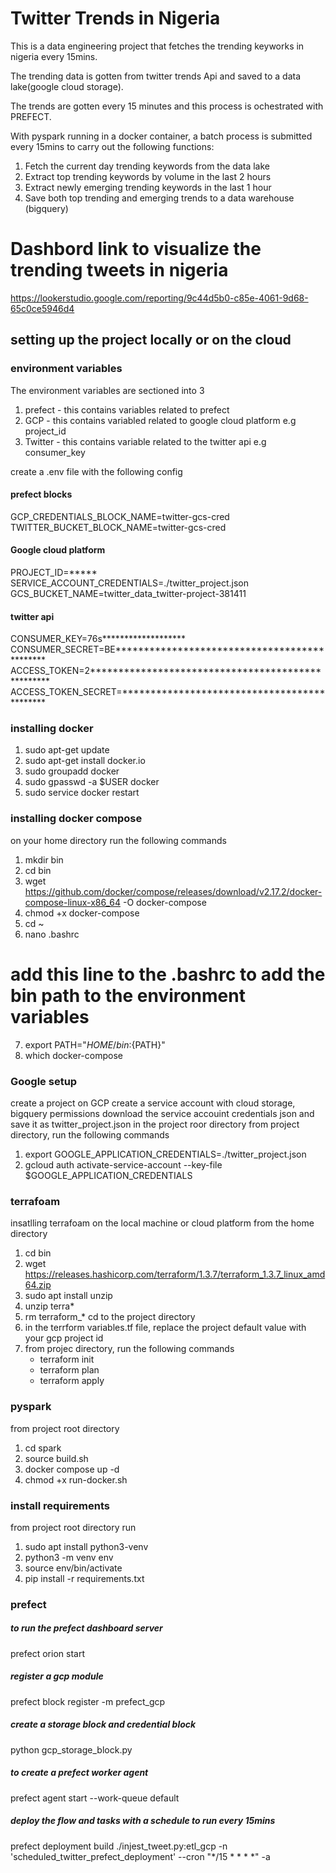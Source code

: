 # Twitter Trends in Nigeria
This is a data engineering project that fetches the trending keyworks in nigeria every 15mins.  

The trending data is gotten from twitter trends Api and saved to a data lake(google cloud storage).  

The trends are gotten every 15 minutes and this process is ochestrated with PREFECT.  

With pyspark running in a docker container, a batch process is submitted every 15mins to carry out the following functions:  
1. Fetch the current day trending keywords from the data lake
2. Extract top trending keywords by volume in the last 2 hours
3. Extract newly emerging trending keywords in the last 1 hour
4. Save both top trending and emerging trends to a data warehouse (bigquery)

# Dashbord link to visualize the trending tweets in nigeria
https://lookerstudio.google.com/reporting/9c44d5b0-c85e-4061-9d68-65c0ce5946d4


## setting up the project locally or on the cloud

### environment variables
The environment variables are sectioned into 3
1. prefect - this contains variables related to prefect 
2. GCP - this contains variabled related to google cloud platform e.g project_id
3. Twitter - this contains variable related to the twitter api e.g consumer_key

create a .env file with the following config
#### prefect blocks
GCP_CREDENTIALS_BLOCK_NAME=twitter-gcs-cred
TWITTER_BUCKET_BLOCK_NAME=twitter-gcs-cred
#### Google cloud platform
PROJECT_ID=*****
SERVICE_ACCOUNT_CREDENTIALS=./twitter_project.json
GCS_BUCKET_NAME=twitter_data_twitter-project-381411
#### twitter api
CONSUMER_KEY=76s*******************
CONSUMER_SECRET=BE*********************************************
ACCESS_TOKEN=2**************************************************
ACCESS_TOKEN_SECRET=********************************************


### installing docker
1. sudo apt-get update
2. sudo apt-get install docker.io
3. sudo groupadd docker
4. sudo gpasswd -a $USER docker
5. sudo service docker restart


### installing docker compose
on your home directory run the following commands
1. mkdir bin
2. cd bin
3. wget https://github.com/docker/compose/releases/download/v2.17.2/docker-compose-linux-x86_64 -O docker-compose
4. chmod +x docker-compose
5. cd ~
6. nano .bashrc
# add this line to the .bashrc to add the bin path to the environment variables
7. export PATH="${HOME}/bin:${PATH}"
8. which docker-compose


### Google setup
create a project on GCP
create a service account with cloud storage, bigquery permissions
download the service accouint credentials json and save it as twitter_project.json in the project roor directory
from project directory, run the following commands
1. export GOOGLE_APPLICATION_CREDENTIALS=./twitter_project.json
2. gcloud auth activate-service-account --key-file $GOOGLE_APPLICATION_CREDENTIALS


### terrafoam
insatlling terrafoam on the local machine or cloud platform
from the home directory
1. cd bin
2. wget https://releases.hashicorp.com/terraform/1.3.7/terraform_1.3.7_linux_amd64.zip
3. sudo apt install unzip
4. unzip terra*
5. rm terraform_*
cd to the project directory
6. in the terrform variables.tf file, replace the project default value with your gcp project id
7. from projec directory, run the following commands
    - terraform init
    - terraform plan
    - terraform apply



### pyspark
from project root directory
1. cd spark
2. source build.sh
3. docker compose up -d
4. chmod +x run-docker.sh


### install requirements
from project root directory run
1. sudo apt install python3-venv
2. python3 -m venv env
3. source env/bin/activate
5. pip install -r requirements.txt


### prefect
##### to run the prefect dashboard server
prefect orion start

##### register a gcp module
prefect block register -m prefect_gcp

##### create a storage block and credential block
python gcp_storage_block.py  

##### to create a prefect worker agent
prefect agent start --work-queue default

##### deploy the flow and tasks with a schedule to run every 15mins
prefect deployment build ./injest_tweet.py:etl_gcp -n 'scheduled_twitter_prefect_deployment' --cron "*/15 * * * *" -a



